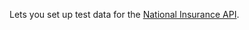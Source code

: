 Lets you set up test data for the [National Insurance API](https://test-developer.service.hmrc.gov.uk/api-documentation/docs/api/service/national-insurance).